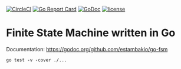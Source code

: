 [![CircleCI](https://circleci.com/gh/estambakio/go-fsm.svg?style=shield)](https://circleci.com/gh/estambakio/go-fsm)
[![Go Report Card](https://goreportcard.com/badge/github.com/estambakio/go-fsm)](https://goreportcard.com/report/github.com/estambakio/go-fsm)
[![GoDoc](https://godoc.org/github.com/estambakio/go-fsm?status.svg)](https://godoc.org/github.com/estambakio/go-fsm)
[![license](https://img.shields.io/github/license/estambakio/go-fsm.svg?style=flat-square)](LICENSE)

# Finite State Machine written in Go

Documentation: https://godoc.org/github.com/estambakio/go-fsm

`go test -v -cover ./...`
